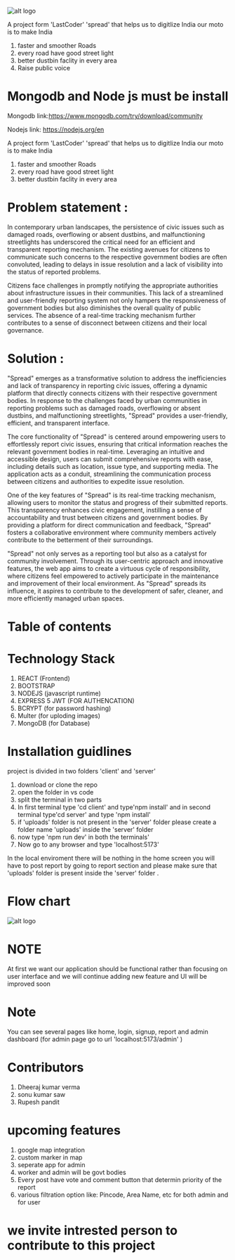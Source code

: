 ![alt logo](https://github.com/sonu36437/spread/blob/main/client/src/images/logo.png)

A project form 'LastCoder' 'spread' that helps us to digitlize India our moto is to make India

1. faster and smoother Roads
2. every road have good street light
3. better dustbin faclity in every area
4. Raise public voice


# Mongodb and Node js must be install 
Mongodb link:https://www.mongodb.com/try/download/community


Nodejs link: https://nodejs.org/en

 A project form 'LastCoder' 'spread' that helps us to digitlize India 
 our moto is to make India 

 1. faster and smoother Roads
 2. every road have good street light
 3. better dustbin faclity in every area

# Problem statement :


In contemporary urban landscapes, the persistence of civic issues such as damaged roads, overflowing or absent dustbins, and malfunctioning streetlights has underscored the critical need for an efficient and transparent reporting mechanism. The existing avenues for citizens to communicate such concerns to the respective government bodies are often convoluted, leading to delays in issue resolution and a lack of visibility into the status of reported problems.

Citizens face challenges in promptly notifying the appropriate authorities about infrastructure issues in their communities. This lack of a streamlined and user-friendly reporting system not only hampers the responsiveness of government bodies but also diminishes the overall quality of public services. The absence of a real-time tracking mechanism further contributes to a sense of disconnect between citizens and their local governance.


# Solution :

"Spread" emerges as a transformative solution to address the inefficiencies and lack of transparency in reporting civic issues, offering a dynamic platform that directly connects citizens with their respective government bodies. In response to the challenges faced by urban communities in reporting problems such as damaged roads, overflowing or absent dustbins, and malfunctioning streetlights, "Spread" provides a user-friendly, efficient, and transparent interface.

The core functionality of "Spread" is centered around empowering users to effortlessly report civic issues, ensuring that critical information reaches the relevant government bodies in real-time. Leveraging an intuitive and accessible design, users can submit comprehensive reports with ease, including details such as location, issue type, and supporting media. The application acts as a conduit, streamlining the communication process between citizens and authorities to expedite issue resolution.

One of the key features of "Spread" is its real-time tracking mechanism, allowing users to monitor the status and progress of their submitted reports. This transparency enhances civic engagement, instilling a sense of accountability and trust between citizens and government bodies. By providing a platform for direct communication and feedback, "Spread" fosters a collaborative environment where community members actively contribute to the betterment of their surroundings.

"Spread" not only serves as a reporting tool but also as a catalyst for community involvement. Through its user-centric approach and innovative features, the web app aims to create a virtuous cycle of responsibility, where citizens feel empowered to actively participate in the maintenance and improvement of their local environment. As "Spread" spreads its influence, it aspires to contribute to the development of safer, cleaner, and more efficiently managed urban spaces.





 




# Table of contents

# Technology Stack
1. REACT (Frontend)  
2. BOOTSTRAP
3. NODEJS (javascript runtime)
4. EXPRESS
5  JWT (FOR AUTHENCATION)
6. BCRYPT (for password hashing)
7. Multer (for uploding images)
8. MongoDB (for Database)



# Installation guidlines
project is divided in two folders 'client' and 'server'

1. download or clone the repo
2. open the folder in vs code
3. split the terminal in two parts
4. In first terminal type 'cd client' and type'npm install' and in second terminal type'cd server' and type 'npm install'
5. if 'uploads' folder is not present in the 'server' folder please create a folder name 'uploads' inside the 'server' folder
6. now type 'npm run dev' in both the terminals'
7. Now go to any browser and type 'localhost:5173'

In the local enviroment there will be nothing in the home screen you will have to post report by going to report section and please make sure that 'uploads' folder is present inside the 'server' folder .

# Flow chart
![alt logo](https://i.ibb.co/k5tpcZL/Spread-Flow-Diagram-drawio.png)

# NOTE
At first we want our application should be functional rather than focusing on user interface and we will continue adding new feature and UI will be improved
soon


# Note
You can see several pages like home, login, signup, report and admin dashboard (for admin page go to url 'localhost:5173/admin' )


# Contributors
1. Dheeraj kumar verma
2. sonu kumar saw
3. Rupesh pandit





# upcoming features


1. google map integration
2. custom marker in map
3. seperate app for admin
4. worker and admin will be govt bodies
5. Every post have vote and comment button that determin priority of the report 
5. various filtration option like: Pincode, Area Name, etc for both admin and for user 


# we invite intrested person to contribute to this project


